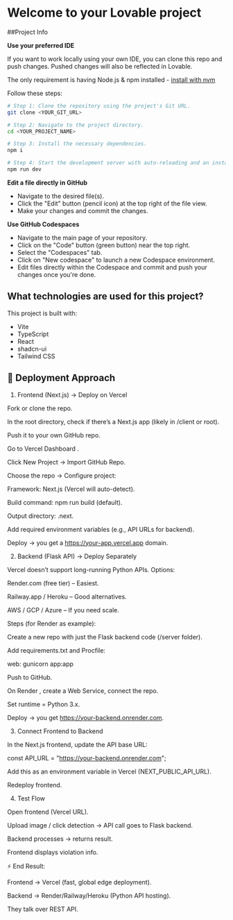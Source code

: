 # Welcome to your Lovable project

##Project Info

**Use your preferred IDE**

If you want to work locally using your own IDE, you can clone this repo and push changes. Pushed changes will also be reflected in Lovable.

The only requirement is having Node.js & npm installed - [install with nvm](https://github.com/nvm-sh/nvm#installing-and-updating)

Follow these steps:

```sh
# Step 1: Clone the repository using the project's Git URL.
git clone <YOUR_GIT_URL>

# Step 2: Navigate to the project directory.
cd <YOUR_PROJECT_NAME>

# Step 3: Install the necessary dependencies.
npm i

# Step 4: Start the development server with auto-reloading and an instant preview.
npm run dev
```

**Edit a file directly in GitHub**

- Navigate to the desired file(s).
- Click the "Edit" button (pencil icon) at the top right of the file view.
- Make your changes and commit the changes.

**Use GitHub Codespaces**

- Navigate to the main page of your repository.
- Click on the "Code" button (green button) near the top right.
- Select the "Codespaces" tab.
- Click on "New codespace" to launch a new Codespace environment.
- Edit files directly within the Codespace and commit and push your changes once you're done.

## What technologies are used for this project?

This project is built with:

- Vite
- TypeScript
- React
- shadcn-ui
- Tailwind CSS

## 🚀 Deployment Approach

1. Frontend (Next.js) → Deploy on Vercel

Fork or clone the repo.

In the root directory, check if there’s a Next.js app (likely in /client or root).

Push it to your own GitHub repo.

Go to Vercel Dashboard
.

Click New Project → Import GitHub Repo.

Choose the repo → Configure project:

Framework: Next.js (Vercel will auto-detect).

Build command: npm run build (default).

Output directory: .next.

Add required environment variables (e.g., API URLs for backend).

Deploy → you get a https://your-app.vercel.app domain.

2. Backend (Flask API) → Deploy Separately

Vercel doesn’t support long-running Python APIs. Options:

Render.com (free tier) – Easiest.

Railway.app / Heroku – Good alternatives.

AWS / GCP / Azure – If you need scale.

Steps (for Render as example):

Create a new repo with just the Flask backend code (/server folder).

Add requirements.txt and Procfile:

web: gunicorn app:app


Push to GitHub.

On Render
, create a Web Service, connect the repo.

Set runtime = Python 3.x.

Deploy → you get https://your-backend.onrender.com.

3. Connect Frontend to Backend

In the Next.js frontend, update the API base URL:

const API_URL = "https://your-backend.onrender.com";


Add this as an environment variable in Vercel (NEXT_PUBLIC_API_URL).

Redeploy frontend.

4. Test Flow

Open frontend (Vercel URL).

Upload image / click detection → API call goes to Flask backend.

Backend processes → returns result.

Frontend displays violation info.

⚡ End Result:

Frontend → Vercel (fast, global edge deployment).

Backend → Render/Railway/Heroku (Python API hosting).

They talk over REST API.
